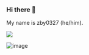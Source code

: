 ### Hi there 👋

My name is zby0327 (he/him). 

![](https://codeforces.com/predownloaded/12/6f/126fdf57cb1691c2249cf1829d0c2a105681bf0d.png)

![image](https://github.com/zby0327/zby0327/assets/43291744/f1ad3616-3f6b-4152-98a9-368cc82e0a22)


<!--
**zby0327/zby0327** is a ✨ _special_ ✨ repository because its `README.md` (this file) appears on your GitHub profile.

Here are some ideas to get you started:

- 🔭 I’m currently working on ...
- 🌱 I’m currently learning ...
- 👯 I’m looking to collaborate on ...
- 🤔 I’m looking for help with ...
- 💬 Ask me about ...
- 📫 How to reach me: ...
- 😄 Pronouns: ...
- ⚡ Fun fact: ...
-->
